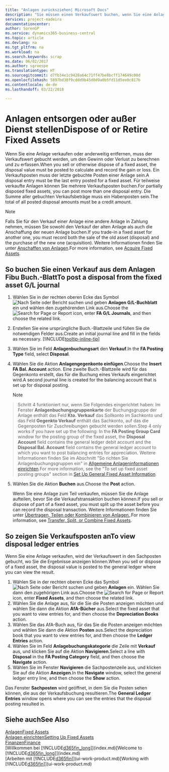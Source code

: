 ```yaml
---
title: "Anlagen zurücksziehen| Microsoft Docs"
description: "Sie müssen einen Verkaufswert buchen, wenn Sie eine Anlage verkaufen oder ausrangieren, die storniert werden sollten."
services: project-madeira
documentationcenter: 
author: SorenGP
ms.service: dynamics365-business-central
ms.topic: article
ms.devlang: na
ms.tgt_pltfrm: na
ms.workload: na
ms.search.keywords: scrap
ms.date: 06/02/2017
ms.author: sgroespe
ms.translationtype: HT
ms.sourcegitcommit: d7fb34e1c9428a64c71ff47be8bcff174649c00d
ms.openlocfilehash: 5897bd38f9cddd9b45d0d9a0b5fd11d5ee0c817b
ms.contentlocale: de-de
ms.lasthandoff: 03/22/2018

---
```

# <a name="dispose-of-or-retire-fixed-assets"></a><span data-ttu-id="ba0c4-103">Anlagen entsorgen oder außer Dienst stellen</span><span class="sxs-lookup"><span data-stu-id="ba0c4-103">Dispose of or Retire Fixed Assets</span></span>
<span data-ttu-id="ba0c4-104">Wenn Sie eine Anlage verkaufen oder anderweitig entfernen, muss der Verkaufswert gebucht werden, um den Gewinn oder Verlust zu berechnen und zu erfassen.</span><span class="sxs-lookup"><span data-stu-id="ba0c4-104">When you sell or otherwise dispose of a fixed asset, the disposal value must be posted to calculate and record the gain or loss.</span></span> <span data-ttu-id="ba0c4-105">Ein Verkaufsposten muss der letzte gebuchte Posten einer Anlage sein.</span><span class="sxs-lookup"><span data-stu-id="ba0c4-105">A disposal entry must be the last entry posted for a fixed asset.</span></span> <span data-ttu-id="ba0c4-106">Für teilweise verkaufte Anlagen können Sie mehrere Verkaufsposten buchen.</span><span class="sxs-lookup"><span data-stu-id="ba0c4-106">For partially disposed fixed assets, you can post more than one disposal entry.</span></span> <span data-ttu-id="ba0c4-107">Die Summe aller gebuchten Verkaufsbeträge muss ein Habenposten sein.</span><span class="sxs-lookup"><span data-stu-id="ba0c4-107">The total of all posted disposal amounts must be a credit amount.</span></span>  

> [!NOTE]  
>   <span data-ttu-id="ba0c4-108">Falls Sie für den Verkauf einer Anlage eine andere Anlage in Zahlung nehmen, müssen Sie sowohl den Verkauf der alten Anlage als auch die Anschaffung der neuen Anlage buchen.</span><span class="sxs-lookup"><span data-stu-id="ba0c4-108">If you trade-in a fixed asset for another one, you must record both the sale of the old asset (disposal) and the purchase of the new one (acquisition).</span></span> <span data-ttu-id="ba0c4-109">Weitere Informationen finden Sie unter [Anschaffen von Anlagen](fa-how-acquire.md).</span><span class="sxs-lookup"><span data-stu-id="ba0c4-109">For more information, see [Acquire Fixed Assets](fa-how-acquire.md).</span></span>  

## <a name="to-post-a-disposal-from-the-fixed-asset-gl-journal"></a><span data-ttu-id="ba0c4-110">So buchen Sie einen Verkauf aus dem Anlagen Fibu Buch.-Blatt</span><span class="sxs-lookup"><span data-stu-id="ba0c4-110">To post a disposal from the fixed asset G/L journal</span></span>
1. <span data-ttu-id="ba0c4-111">Wählen Sie in der rechten oberen Ecke das Symbol ![Nach Seite oder Bericht suchen](media/ui-search/search_small.png "Nach Seite oder Bericht suchen") und geben **Anlagen G/L-Buchblatt** ein und wählen den zugehörenden Link aus.</span><span class="sxs-lookup"><span data-stu-id="ba0c4-111">Choose the ![Search for Page or Report](media/ui-search/search_small.png "Search for Page or Report icon") icon, enter **FA G/L Journals**, and then choose the related link.</span></span>  
2. <span data-ttu-id="ba0c4-112">Erstellen Sie eine ursprüngliche Buch.-Blattzeile und füllen Sie die notwendigen Felder aus.</span><span class="sxs-lookup"><span data-stu-id="ba0c4-112">Create an initial journal line and fill in the fields as necessary.</span></span> [!INCLUDE[tooltip-inline-tip](includes/tooltip-inline-tip_md.md)]  
3. <span data-ttu-id="ba0c4-113">Wählen Sie im Feld **Anlagenbuchungsart** den **Verkauf**.</span><span class="sxs-lookup"><span data-stu-id="ba0c4-113">In the **FA Posting Type** field, select **Disposal**.</span></span>  
4. <span data-ttu-id="ba0c4-114">Wählen Sie die Aktion **Anlagengegenkonto einfügen**.</span><span class="sxs-lookup"><span data-stu-id="ba0c4-114">Choose the **Insert FA Bal. Account** action.</span></span> <span data-ttu-id="ba0c4-115">Eine zweite Buch.-Blattzeile wird für das Gegenkonto erstellt, das für die Buchung eines Verkaufs eingerichtet wird.</span><span class="sxs-lookup"><span data-stu-id="ba0c4-115">A second journal line is created for the balancing account that is set up for disposal posting.</span></span>  

    > [!NOTE]  
>   <span data-ttu-id="ba0c4-116">Schritt 4 funktioniert nur, wenn Sie Folgendes eingerichtet haben: Im Fenster **Anlagenbuchungsgruppenkarte** der Buchungsgruppe der Anlage enthält das Feld **Kto. Verkauf** das Sollkonto im Sachkonto und das Feld **Gegenkto Verkauf** enthält das Sachkonto, auf das die Gegenposten für Zuschreibungen gebucht werden sollen.</span><span class="sxs-lookup"><span data-stu-id="ba0c4-116">Step 4 only works if you have set up the following: In the **FA Posting Group Card** window for the posting group of the fixed asset, the **Disposal Account** field contains the general ledger debit account and the **Disposal Bal. Account** field contains the general ledger account to which you want to post balancing entries for appreciation.</span></span> <span data-ttu-id="ba0c4-117">Weitere Informationen finden Sie im Abschnitt "So richten Sie Anlagenbuchungsgruppen ein" in [ Allgemeine Anlageninformationen einrichten](fa-how-setup-general.md).</span><span class="sxs-lookup"><span data-stu-id="ba0c4-117">For more information, see the "To set up fixed asset posting groups" section in [Set Up General Fixed Asset Information](fa-how-setup-general.md).</span></span>  
5. <span data-ttu-id="ba0c4-118">Wählen Sie die Aktion **Buchen** aus.</span><span class="sxs-lookup"><span data-stu-id="ba0c4-118">Choose the **Post** action.</span></span>  

    <span data-ttu-id="ba0c4-119">Wenn Sie eine Anlage zum Teil verkaufen, müssen Sie die Anlage aufteilen, bevor Sie die Verkaufstransaktion buchen können.</span><span class="sxs-lookup"><span data-stu-id="ba0c4-119">If you sell or dispose of part of a fixed asset, you must split up the asset before you can record the disposal transaction.</span></span> <span data-ttu-id="ba0c4-120">Weitere Informationen finden Sie unter [Übertragen, Teilen oder Kombinieren von Anlagen.](fa-how-trans-split-combine.md).</span><span class="sxs-lookup"><span data-stu-id="ba0c4-120">For more information, see [Transfer, Split, or Combine Fixed Assets](fa-how-trans-split-combine.md).</span></span>  

## <a name="to-view-disposal-ledger-entries"></a><span data-ttu-id="ba0c4-121">So zeigen Sie Verkaufsposten an</span><span class="sxs-lookup"><span data-stu-id="ba0c4-121">To view disposal ledger entries</span></span>
<span data-ttu-id="ba0c4-122">Wenn Sie eine Anlage verkaufen, wird der Verkaufswert in den Sachposten gebucht, wo Sie die Ergebnisse anzeigen können.</span><span class="sxs-lookup"><span data-stu-id="ba0c4-122">When you sell or dispose of a fixed asset, the disposal value is posted to the general ledger where you can view the result.</span></span>  

1. <span data-ttu-id="ba0c4-123">Wählen Sie in der rechten oberen Ecke das Symbol ![Nach Seite oder Bericht suchen](media/ui-search/search_small.png "Nach Seite oder Bericht suchen") und geben **Anlagen** ein. Wählen Sie dann den zugehörigen Link aus.</span><span class="sxs-lookup"><span data-stu-id="ba0c4-123">Choose the ![Search for Page or Report](media/ui-search/search_small.png "Search for Page or Report icon") icon, enter **Fixed Assets**, and then choose the related link.</span></span>  
2. <span data-ttu-id="ba0c4-124">Wählen Sie die Anlage aus, für die Sie die Posten anzeigen möchten und wählen Sie dann die Aktion **AfA-Bücher** aus.</span><span class="sxs-lookup"><span data-stu-id="ba0c4-124">Select the fixed asset that you want to view entries for, and then choose the **Depreciation Books** action.</span></span>  
3. <span data-ttu-id="ba0c4-125">Wählen Sie das AfA-Buch aus, für das Sie die Posten anzeigen möchten und wählen Sie dann die Aktion **Posten** aus.</span><span class="sxs-lookup"><span data-stu-id="ba0c4-125">Select the depreciation book that you want to view entries for, and then choose the **Ledger Entries** action.</span></span>  
4. <span data-ttu-id="ba0c4-126">Wählen Sie im Feld **Anlagebuchungskategorie** die Zeile mit **Verkauf** aus, und klicken Sie auf die Aktion **Navigieren**.</span><span class="sxs-lookup"><span data-stu-id="ba0c4-126">Select a line with **Disposal** in the **FA Posting Category** field, and then choose the **Navigate** action.</span></span>  
5. <span data-ttu-id="ba0c4-127">Wählen Sie im Fenster **Navigieren** die Sachpostenzeile aus, und klicken Sie auf die Aktion **Anzeigen**.</span><span class="sxs-lookup"><span data-stu-id="ba0c4-127">In the **Navigate** window, select the general ledger entry line, and then choose the **Show** action.</span></span>  

<span data-ttu-id="ba0c4-128">Das Fenster **Sachposten** wird geöffnet, in dem Sie die Posten sehen können, die aus der Verkaufsbuchung resultieren.</span><span class="sxs-lookup"><span data-stu-id="ba0c4-128">The **General Ledger Entries** window opens where you can see the entries that the disposal posting resulted in.</span></span>  

## <a name="see-also"></a><span data-ttu-id="ba0c4-129">Siehe auch</span><span class="sxs-lookup"><span data-stu-id="ba0c4-129">See Also</span></span>
[<span data-ttu-id="ba0c4-130">Anlagen</span><span class="sxs-lookup"><span data-stu-id="ba0c4-130">Fixed Assets</span></span>](fa-manage.md)  
[<span data-ttu-id="ba0c4-131">Anlagen einrichten</span><span class="sxs-lookup"><span data-stu-id="ba0c4-131">Setting Up Fixed Assets</span></span>](fa-setup.md)  
[<span data-ttu-id="ba0c4-132">Finanzen</span><span class="sxs-lookup"><span data-stu-id="ba0c4-132">Finance</span></span>](finance.md)  
<span data-ttu-id="ba0c4-133">[Willkommen bei [!INCLUDE[d365fin_long](includes/d365fin_long_md.md)]](index.md)</span><span class="sxs-lookup"><span data-stu-id="ba0c4-133">[Welcome to [!INCLUDE[d365fin_long](includes/d365fin_long_md.md)]](index.md)</span></span>  
<span data-ttu-id="ba0c4-134">[Arbeiten mit [!INCLUDE[d365fin](includes/d365fin_md.md)]](ui-work-product.md)</span><span class="sxs-lookup"><span data-stu-id="ba0c4-134">[Working with [!INCLUDE[d365fin](includes/d365fin_md.md)]](ui-work-product.md)</span></span>

